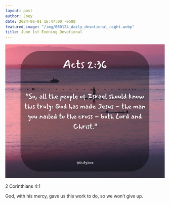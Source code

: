 ```yaml
---
layout: post
author: Joey
date: 2024-06-01 16:47:00 -0500
featured_image: "/img/060124_daily_devotional_night.webp"
title: June 1st Evening Devotional
---
```


[![June 1st 2024 - Evening Devotional](/img/060124_daily_devotional_night.webp)](/img/060124_daily_devotional_night.webp)

2 Corinthians 4:1

God, with his mercy, gave us this work to do, so we won’t give up.
